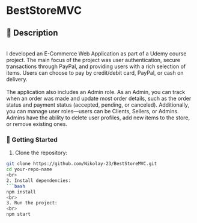 # BestStoreMVC

## 📝 Description
<br>
I developed an E-Commerce Web Application as part of a Udemy course project. The main focus of the project was user authentication, secure transactions through PayPal, and providing users with a rich selection of items. Users can choose to pay by credit/debit card, PayPal, or cash on delivery.
<br>
<br>
The application also includes an Admin role. As an Admin, you can track when an order was made and update most order details, such as the order status and payment status (accepted, pending, or canceled). Additionally, you can manage user roles—users can be Clients, Sellers, or Admins. Admins have the ability to delete user profiles, add new items to the store, or remove existing ones.

### 🚀 Getting Started

1. Clone the repository:
```bash
git clone https://github.com/Nikolay-23/BestStoreMVC.git
cd your-repo-name
<br>
2. Install dependencies:
```bash
npm install
<br>
3. Run the project:
<br>
npm start
